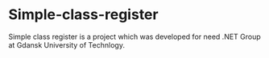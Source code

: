 # Simple-class-register
Simple class register is a project which was developed for need .NET Group at Gdansk University of Technlogy.

